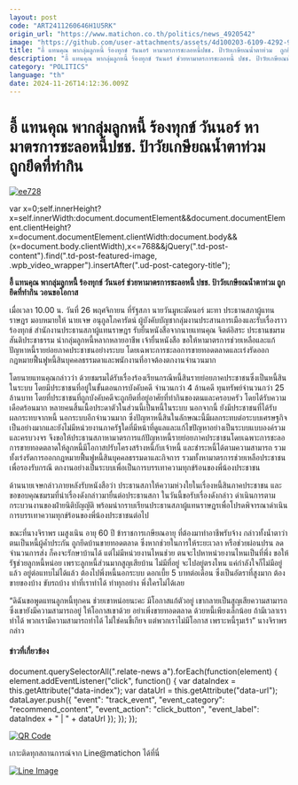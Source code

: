 ```yaml
---
layout: post
code: "ART2411260646H1U5RK"
origin_url: "https://www.matichon.co.th/politics/news_4920542"
image: "https://github.com/user-attachments/assets/4d100203-6109-4292-922a-aa7683b17788"
title: "อี้ แทนคุณ พากลุ่มลูกหนี้ ร้องทุกข์ วันนอร์ หามาตรการชะลอหนี้ปชช. ป้าวัยเกษียณน้ำตาท่วม  ถูกยึดที่ทำกิน"
description: "อี้ แทนคุณ พากลุ่มลูกหนี้ ร้องทุกข์ วันนอร์ ช่วยหามาตรการชะลอหนี้ ปชช. ป้าวัยเกษียณน้ำตาท่วม ถูกยึดที่ทำกิน วอนขอโอกาส"
category: "POLITICS"
language: "th"
date: 2024-11-26T14:12:36.009Z
---
```


# อี้ แทนคุณ พากลุ่มลูกหนี้ ร้องทุกข์ วันนอร์ หามาตรการชะลอหนี้ปชช. ป้าวัยเกษียณน้ำตาท่วม  ถูกยึดที่ทำกิน

[![](https://www.matichon.co.th/wp-content/uploads/2024/11/ee728-1.jpg "ee728")](https://www.matichon.co.th/wp-content/uploads/2024/11/ee728-1.jpg)

var x=0;self.innerHeight?x=self.innerWidth:document.documentElement&&document.documentElement.clientHeight?x=document.documentElement.clientWidth:document.body&&(x=document.body.clientWidth),x<=768&&jQuery(".td-post-content").find(".td-post-featured-image, .wpb\_video\_wrapper").insertAfter(".ud-post-category-title");

**อี้ แทนคุณ พากลุ่มลูกหนี้ ร้องทุกข์ วันนอร์ ช่วยหามาตรการชะลอหนี้ ปชช. ป้าวัยเกษียณน้ำตาท่วม ถูกยึดที่ทำกิน วอนขอโอกาส**

เมื่อเวลา 10.00 น. วันที่ 26 พฤศจิกายน ที่รัฐสภา นายวันมูหะมัดนอร์ มะทา ประธานสภาผู้แทนราษฎร มอบหมายให้ นายเจษ อนุกูลโภคารัตน์ ผู้บังคับบัญชากลุ่มงานประสานการเมืองและรับเรื่องราวร้องทุกข์ สำนักงานประธานสภาผู้แทนราษฎร รับยื่นหนังสือจากนายแทนคุณ จิตต์อิสระ ประธานชมรมสันติประชาธรรม นำกลุ่มลูกหนี้หลากหลายอาชีพ เจ้ายื่นหนังสือ ขอให้หามาตรการช่วยเหลือและแก้ปัญหาหนี้รายย่อยภาคประชาชนอย่างระบบ โดยเฉพาะการชะลอการขายทอดตลาดและเร่งรัดออกกฎหมายฟื้นฟูหนี้สินบุคคลธรรมดาและพนักงานที่อาจต้องตกงานจํานวนมาก

โดยนายแทนคุณกล่าวว่า ด้วยชมรมได้รับเรื่องร้องเรียนกรณีหนี้สินรายย่อยภาคประชาชนซึ่งเป็นหนี้สินในระบบ โดยมีประชาชนที่อยู่ในขั้นตอนการบังคับคดี จำนวนกว่า 4 ล้านคดี ทุนทรัพย์จำนวนกว่า 25 ล้านบาท โดยที่ประชาชนที่ถูกบังคับคดีจะถูกยึดที่อยู่อาศัยที่ทํากินของตนและครอบครัว โดยได้รับความเดือดร้อนมาก หลายคนสิ้นเนื้อประดาตัวในส่วนนี้เป็นหนี้ในระบบ นอกจากนี้ ยังมีประชาชนที่ได้รับผลกระทบจากหนี้ นอกระบบอีกจํานวนมาก ซึ่งปัญหาหนี้สินในลักษณะนี้มีผลกระทบต่อระบบเศรษฐกิจเป็นอย่างมากและยังไม่มีหน่วยงานภาครัฐใดที่มีหน้าที่ดูแลและแก้ไขปัญหาอย่างเป็นระบบแบบองค์รวมและครบวงจร จึงขอให้ประธานสภาหามาตรการแก้ปัญหาหนี้รายย่อยภาคประชาชนโดยเฉพาะการชะลอการขายทอดตลาดให้ลูกหนี้มีโอกาสปรับโครงสร้างหนี้กับเจ้าหนี้ และชําระหนี้ได้ตามความสามารถ รวมทั้งเร่งรัดการออกกฎหมายฟื้นฟูหนี้สินบุคคลธรรมดาและกิจการ รวมทั้งหามาตรการช่วยเหลือประชาชนเพื่อรองรับกรณี ตกงานอย่างเป็นระบบเพื่อเป็นการบรรเทาความทุกข์ร้อนของพี่น้องประชาชน

ด้านนายเจษกล่าวภายหลังรับหนังสือว่า ประธานสภาให้ความห่วงใยในเรื่องหนี้สินภาคประชาชน และขอขอบคุณชมรมที่นำเรื่องดังกล่าวมายื่นต่อประธานสภา ในวันนี้ขอรับเรื่องดังกล่าว ดำเนินการตามกระบวนงานของฝ่ายนิติบัญญัติ พร้อมนำกราบเรียนประธานสภาผู้แทนราษฎรเพื่อโปรดพิจารณาดำเนินการบรรเทาความทุกข์ร้อนของพี่น้องประชาชนต่อไป

ขณะที่นางจิราพร เมสูงเนิน อายุ 60 ปี ข้าราชการเกษียณอายุ ที่ต้องมาทำอาชีพรับจ้าง กล่าวทั้งน้ำตาว่า ตนเป็นหนี้ผู้ค้ำประกัน ถูกยึดบ้านขายทอดตลาด ซึ่งหากช่วยในการให้ระยะเวลา หรือช่วยผ่อนปรน ลดจำนวนการส่ง ก็คงจะรักษาบ้านได้ แต่ไม่มีหน่วยงานไหนช่วย ตนจะไปหาหน่วยงานไหนเป็นที่พึ่ง ขอให้รัฐช่วยลูกหนี้หน่อย เพราะลูกหนี้ส่วนมากสูญเสียบ้าน ไม่มีที่อยู่ จะไปอยู่ตรงไหน แค่กำลังใจก็ไม่มีอยู่แล้ว อยู่ต่อแทบไม่ได้แล้ว ต้องไปพึ่งหนี้นอกระบบ ดอกเบี้ย 5 บาทต่อเดือน ซึ่งเป็นอัตราที่สูงมาก ต้องขายของบ้าง ขับรถบ้าง ทำที่เราทำได้ ทำทุกอย่าง พึ่งใครไม่ได้เลย

“ดิฉันขอพูดแทนลูกหนี้ทุกคน ช่วยเขาหน่อยนะคะ มีโอกาสแก้ตัวอยู่ เขากลายเป็นสูญเสียความสามารถ ซึ่งเขายังมีความสามารถอยู่ ให้โอกาสเขาด้วย อย่าเพิ่งขายทอดตลาด ด้วยหนี้เพียงเล็กน้อย ถ้ามีเวลาเราทำได้ พวกเรามีความสามารถทำได้ ไม่ใช่คนขี้เกียจ แต่พวกเราไม่มีโอกาส เพราะหนี้รุมเร้า” นางจิราพรกล่าว

#### ข่าวที่เกี่ยวข้อง

document.querySelectorAll(".relate-news a").forEach(function(element) { element.addEventListener("click", function() { var dataIndex = this.getAttribute("data-index"); var dataUrl = this.getAttribute("data-url"); dataLayer.push({ "event": "track\_event", "event\_category": "recommend\_content", "event\_action": "click\_button", "event\_label": dataIndex + " | " + dataUrl }); }); });

[![QR Code](https://www.matichon.co.th/wp-content/uploads/2023/07/wob1371z.jpg)](https://lin.ee/ht0nDxX)

เกาะติดทุกสถานการณ์จาก Line@matichon ได้ที่นี่

[![Line Image](https://www.matichon.co.th/wp-content/uploads/2023/07/th.png)](https://lin.ee/ht0nDxX)